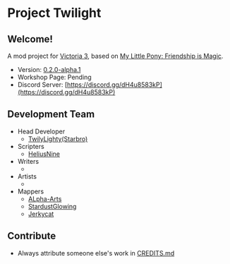 # Project Twilight

## Welcome!

A mod project for [Victoria 3](https://www.paradoxinteractive.com/games/victoria-3/about), based on [My Little Pony: Friendship is Magic](https://en.wikipedia.org/wiki/My_Little_Pony%3A_Friendship_Is_Magic).

<!--
Make sure to edit the following files also:
- `metadata/metadata.json`
- `localization/english/frontend/twilight_common_l_english.yml`
-->

- Version: [0.2.0-alpha.1](CHANGELOG.md)
- Workshop Page: Pending
- Discord Server: [https://discord.gg/dH4u8583kP](https://discord.gg/dH4u8583kP)

## Development Team

- Head Developer
  - [TwilyLighty(Starbro)](https://github.com/TwilyLighty)
- Scripters
  - [HeliusNine](https://github.com/HeliusNine)
- Writers
  - []()
- Artists
  - []()
- Mappers
  - [ALpha-Arts](https://github.com/ALpha-Arts)
  - [StardustGlowing](https://github.com/StardustGlowing)
  - [Jerkycat](https://github.com/Jerkycat)

## Contribute

- Always attribute someone else's work in [CREDITS.md](CREDITS.md)

